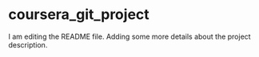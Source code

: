 # coursera_git_project
I am editing the README file. Adding some more details about the project description.


